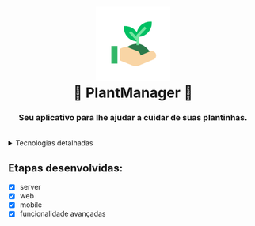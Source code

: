 <h1 align="center">
    <img alt="Ecoleta" src="fotos_do_projeto/icon.png" width="150" />
    <br/>
    🌱 PlantManager 🌱
</h1>

<h3 align="center">
    Seu aplicativo para lhe ajudar a cuidar de suas plantinhas.
</h3>

<br/>


<details>
  <summary>Tecnologias detalhadas</summary>

  - TypeScript
  - Expo
  - expo-notifications
  - expo-vector-icons
  - async-storage
  - ESlint
  - datetimepicker
  - react-navigation
  - react-native-svg
  - reanimated
  - lottie
  - date-fns

</details>


## Etapas desenvolvidas:
- [x] server
- [x] web
- [x] mobile
- [x] funcionalidade avançadas
